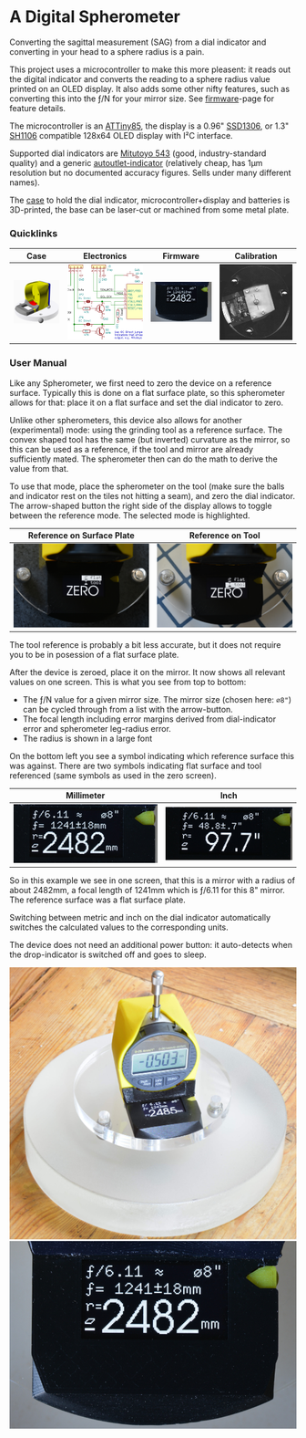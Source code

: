 A Digital Spherometer
=====================

Converting the sagittal measurement (SAG) from a dial indicator and converting
in your head to a sphere radius is a pain.

This project uses a microcontroller to make this more pleasent: it reads out
the digital indicator and converts the reading to a sphere radius value
printed on an OLED display. It also adds some other nifty features, such as
converting this into the ƒ/N for your mirror size. See [firmware]-page for
feature details.

The microcontroller is an [ATTiny85], the display is a 0.96" [SSD1306], or
1.3" [SH1106] compatible 128x64 OLED display with I²C interface.

Supported dial indicators are [Mitutoyo 543] (good, industry-standard quality)
and a generic [autoutlet-indicator] (relatively cheap, has 1μm resolution but
no documented accuracy figures. Sells under many different names).

The [case](./frame) to hold the dial indicator, microcontroller+display and
batteries is 3D-printed, the base can be laser-cut or machined from some metal
plate.

### Quicklinks

Case | Electronics | Firmware | Calibration
-----|-------------|----------|-------------
[![Case](./img/dial-case.png)](./frame/README.md) | [![Electronics](./img/schematic-thumbnail.png)](./pcb/README.md) | [![Firmware](./img/screen-mirror-measure.jpg)](./firmware/README.md) | [![Calibration](./img/calibration-scan.jpg)](./calibration/README.md)

### User Manual

Like any Spherometer, we first need to zero the device on a reference surface.
Typically this is done on a flat surface plate, so this spherometer allows for
that: place it on a flat surface and set the dial indicator to zero.

Unlike other spherometers, this device also allows for another (experimental)
mode: using the grinding tool as a reference surface. The convex shaped tool
has the same (but inverted) curvature as the mirror, so this can be used
as a reference, if the tool and mirror are already sufficiently mated. The
spherometer then can do the math to derive the value from that.

To use that mode, place the spherometer on the tool (make sure the balls and
indicator rest on the tiles not hitting a seam), and zero the dial indicator.
The arrow-shaped button the right side of the display allows to toggle between
the reference mode. The selected mode is highlighted.

Reference on Surface Plate         | Reference on Tool               |
-----------------------------------|---------------------------------|
![](img/screen-surface-ref.jpg)  | ![](img/screen-tool-ref.jpg)

The tool reference is probably a bit less accurate, but it does not require
you to be in posession of a flat surface plate.

After the device is zeroed, place it on the mirror. It now shows all relevant
values on one screen. This is what you see from top to bottom:

 * The ƒ/N value for a given mirror size. The mirror size (chosen here: `⌀8"`)
   can be cycled through from a list with the arrow-button.
 * The focal length including error margins derived from dial-indicator error
   and spherometer leg-radius error.
 * The radius is shown in a large font

On the bottom left you see a symbol indicating which reference surface this
was against. There are two symbols indicating flat surface and tool referenced
(same symbols as used in the zero screen).

Millimeter | Inch |
-----------|------|
![](img/oled.jpg) | ![](img/oled-inch.jpg)

So in this example we see in one screen, that this is a mirror with a radius
of about 2482mm, a focal length of 1241mm which is ƒ/6.11 for this
8" mirror. The reference surface was a flat surface plate.

Switching between metric and inch on the dial indicator automatically
switches the calculated values to the corresponding units.

The device does not need an additional power button: it auto-detects
when the drop-indicator is switched off and goes to sleep.

![](img/spherometer.jpg)
![](img/screen-mirror-measure.jpg)

[attiny85]: https://www.microchip.com/wwwproducts/en/ATtiny85
[ssd1306]: https://www.ebay.com/sch/i.html?_nkw=ssd1306+i2c+128x64
[sh1106]: https://www.ebay.com/sch/i.html?_nkw=sh1106+i2c+128x64
[Mitutoyo 543]: https://ecatalog.mitutoyo.com/ABSOLUTE-Digimatic-Indicator-ID-S-Series-543-with-Simple-Design-C1196.aspx
[autoutlet-indicator]: https://www.amazon.com/gp/product/B07C63VFN3
[avr-gcc]: https://gcc.gnu.org/wiki/avr-gcc
[firmware]: ./firmware/README.md